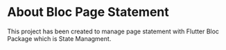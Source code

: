 # About Bloc Page Statement

This project has been created to manage page statement with Flutter Bloc Package which is State Managment.